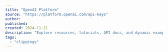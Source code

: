 ```yaml
---
title: "OpenAI Platform"
source: "https://platform.openai.com/api-keys"
author:
published:
created: 2024-11-21
description: "Explore resources, tutorials, API docs, and dynamic examples to get the most out of OpenAI's developer platform."
tags:
  - "clippings"
---
```

